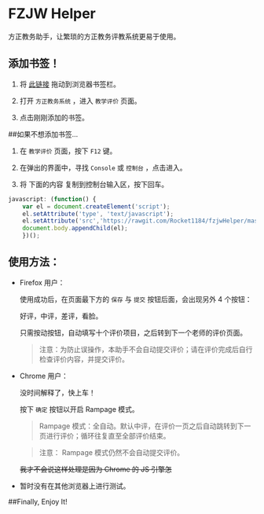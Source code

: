 # FZJW Helper
方正教务助手，让繁琐的方正教务评教系统更易于使用。

## 添加书签！

1. 将 [此链接][link] 拖动到浏览器书签栏。

2. 打开 `方正教务系统` ，进入 `教学评价` 页面。

3. 点击刚刚添加的书签。

##如果不想添加书签...

1. 在 `教学评价` 页面，按下 `F12` 键。

2. 在弹出的界面中，寻找 `Console` 或 `控制台` ，点击进入。

3. 将 下面的内容 复制到控制台输入区，按下回车。

```JavaScript
javascript: (function() {
	var el = document.createElement('script');
	el.setAttribute('type', 'text/javascript');
	el.setAttribute('src','https://rawgit.com/Rocket1184/fzjwHelper/master/kcpj.js');
	document.body.appendChild(el);
	})();
```

## 使用方法：

- Firefox 用户：

	使用成功后，在页面最下方的 `保存` 与 `提交` 按钮后面，会出现另外 4 个按钮：
	
	好评，中评，差评，看脸。
	
	只需按动按钮，自动填写十个评价项目，之后转到下一个老师的评价页面。
	
	>注意：为防止误操作，本助手不会自动提交评价；请在评价完成后自行检查评价内容，并提交评价。

- Chrome 用户：

	没时间解释了，快上车！
 
	按下 `确定` 按钮以开启 Rampage 模式。
 
	>Rampage 模式：全自动。默认中评，在评价一页之后自动跳转到下一页进行评价；循环往复直至全部评价结束。
 
	>注意： Rampage 模式仍然不会自动提交评价。
 
	~~我才不会说这样处理是因为 Chrome 的 JS 引擎怎~~

- 暂时没有在其他浏览器上进行测试。

##Finally, Enjoy It!

[link]: javascript:void((function(){el=document.createElement('script');el.setAttribute('type','text/javascript');el.setAttribute('src','https://raw.githubusercontent.com/Rocket1184/fzjwHelper/master/kcpj.js');document.body.appendChild(el);})());
